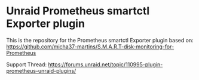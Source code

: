# Unraid Prometheus smartctl Exporter plugin

This is the repository for the Prometheus smartctl Exporter plugin based on: https://github.com/micha37-martins/S.M.A.R.T-disk-monitoring-for-Prometheus

Support Thread: https://forums.unraid.net/topic/110995-plugin-prometheus-unraid-plugins/
